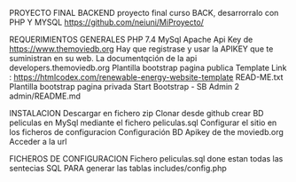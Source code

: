 PROYECTO FINAL BACKEND
proyecto final curso BACK, desarrorralo con PHP Y MYSQL
https://github.com/neiuni/MiProyecto/

REQUERIMIENTOS GENERALES
PHP 7.4
MySql
Apache
Api Key de https://www.themoviedb.org Hay que registrase y usar la APIKEY que te suministran en su web. La documentqción de la api developers.themoviedb.org
Plantilla bootstrap pagina publica Template Link : https://htmlcodex.com/renewable-energy-website-template READ-ME.txt
Plantilla bootstrap pagina privada Start Bootstrap - SB Admin 2 admin/README.md

INSTALACION
Descargar en fichero zip
Clonar desde github
crear BD peliculas en MySql mediante el fichero peliculas.sql
Configurar el sitio en los ficheros de configuracion
Configuración BD
Apikey de the moviedb.org
Acceder a la url

FICHEROS DE CONFIGURACION
Fichero peliculas.sql done estan todas las sentecias SQL PARA generar las tablas
includes/config.php
